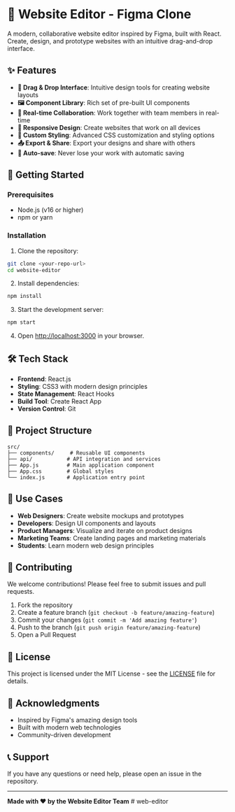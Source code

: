 # 🎨 Website Editor - Figma Clone

A modern, collaborative website editor inspired by Figma, built with React. Create, design, and prototype websites with an intuitive drag-and-drop interface.

## ✨ Features

- **🎯 Drag & Drop Interface**: Intuitive design tools for creating website layouts
- **🖼️ Component Library**: Rich set of pre-built UI components
- **🎨 Real-time Collaboration**: Work together with team members in real-time
- **📱 Responsive Design**: Create websites that work on all devices
- **🔧 Custom Styling**: Advanced CSS customization and styling options
- **📤 Export & Share**: Export your designs and share with others
- **💾 Auto-save**: Never lose your work with automatic saving

## 🚀 Getting Started

### Prerequisites

- Node.js (v16 or higher)
- npm or yarn

### Installation

1. Clone the repository:
```bash
git clone <your-repo-url>
cd website-editor
```

2. Install dependencies:
```bash
npm install
```

3. Start the development server:
```bash
npm start
```

4. Open [http://localhost:3000](http://localhost:3000) in your browser.

## 🛠️ Tech Stack

- **Frontend**: React.js
- **Styling**: CSS3 with modern design principles
- **State Management**: React Hooks
- **Build Tool**: Create React App
- **Version Control**: Git

## 📁 Project Structure

```
src/
├── components/     # Reusable UI components
├── api/           # API integration and services
├── App.js         # Main application component
├── App.css        # Global styles
└── index.js       # Application entry point
```

## 🎯 Use Cases

- **Web Designers**: Create website mockups and prototypes
- **Developers**: Design UI components and layouts
- **Product Managers**: Visualize and iterate on product designs
- **Marketing Teams**: Create landing pages and marketing materials
- **Students**: Learn modern web design principles

## 🤝 Contributing

We welcome contributions! Please feel free to submit issues and pull requests.

1. Fork the repository
2. Create a feature branch (`git checkout -b feature/amazing-feature`)
3. Commit your changes (`git commit -m 'Add amazing feature'`)
4. Push to the branch (`git push origin feature/amazing-feature`)
5. Open a Pull Request

## 📝 License

This project is licensed under the MIT License - see the [LICENSE](LICENSE) file for details.

## 🙏 Acknowledgments

- Inspired by Figma's amazing design tools
- Built with modern web technologies
- Community-driven development

## 📞 Support

If you have any questions or need help, please open an issue in the repository.

---

**Made with ❤️ by the Website Editor Team**
#   w e b - e d i t o r  
 